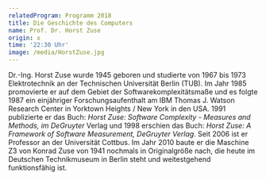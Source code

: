 ```yaml
---
relatedProgram: Programm 2018
title: Die Geschichte des Computers
name: Prof. Dr. Horst Zuse
origin: x
time: '22:30 Uhr'
image: /media/HorstZuse.jpg
---
```

Dr.-Ing. Horst Zuse wurde 1945 geboren und studierte von 1967 bis 1973 Elektrotechnik an der Technischen Universität Berlin (TUB). Im Jahr 1985 promovierte er auf dem Gebiet der Softwarekomplexitätsmaße und es folgte 1987 ein einjähriger Forschungsaufenthalt am IBM Thomas J. Watson Research Center in Yorktown Heights / New York in den USA. 1991 publizierte er das Buch: *Horst Zuse: Software Complexity - Measures and Methods, im DeGruyter* Verlag und 1998 erschien das Buch: *Horst Zuse: A Framework of Software Measurement, DeGruyter Verlag*. Seit 2006 ist er Professor an der Universität Cottbus. Im Jahr 2010 baute er die Maschine Z3 von Konrad Zuse von 1941 nochmals in Originalgröße nach, die heute im Deutschen Technikmuseum in Berlin steht und weitestgehend funktionsfähig ist.
